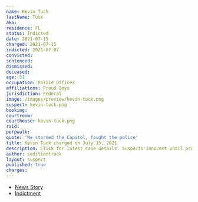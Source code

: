 ```yaml
---
name: Kevin Tuck
lastName: Tuck
aka:
residence: FL
status: Indicted
date: 2021-07-15
charged: 2021-07-15
indicted: 2021-07-07
convicted:
sentenced:
dismissed:
deceased:
age: 51
occupation: Police Officer
affiliations: Proud Boys
jurisdiction: Federal
image: /images/preview/kevin-tuck.png
suspect: kevin-tuck.png
booking:
courtroom:
courthouse: kevin-tuck.png
raid:
perpwalk:
quote: 'We stormed the Capitol, fought the police'
title: Kevin Tuck charged on July 15, 2021
description: Click for latest case details. Suspects innocent until proven guilty.
author: seditiontrack
layout: suspect
published: true
charges:
---
```


- [News Story](https://www.wesh.com/article/windermere-officer-arrested-by-fbi-in-connection-with-us-capitol-riot/37039261)
- [Indictment](https://extremism.gwu.edu/sites/g/files/zaxdzs2191/f/Arthur%20Jackman%20et%20al%20Indictment.pdf)
